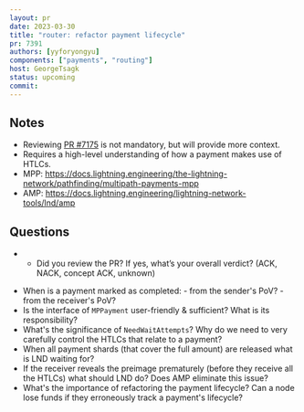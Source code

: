 ```yaml
---
layout: pr
date: 2023-03-30    
title: "router: refactor payment lifecycle"
pr: 7391
authors: [yyforyongyu]
components: ["payments", "routing"]
host: GeorgeTsagk
status: upcoming
commit:
---
```


## Notes

- Reviewing [PR #7175](https://github.com/lightningnetwork/lnd/pull/7175) is not mandatory, but will provide more context.
- Requires a high-level understanding of how a payment makes use of HTLCs.
- MPP: https://docs.lightning.engineering/the-lightning-network/pathfinding/multipath-payments-mpp
- AMP: https://docs.lightning.engineering/lightning-network-tools/lnd/amp

## Questions

* - Did you review the PR? If yes, what’s your overall verdict? (ACK, NACK, concept ACK, unknown)
- When is a payment marked as completed:
        - from the sender's PoV?
        - from the receiver's PoV?
- Is the interface of `MPPayment` user-friendly & sufficient? What is its responsibility?
- What's the significance of `NeedWaitAttempts`? Why do we need to very carefully control the HTLCs that relate to a payment?
- When all payment shards (that cover the full amount) are released what is LND waiting for?
- If the receiver reveals the preimage prematurely (before they receive all the HTLCs) what should LND do? Does AMP eliminate this issue?
- What's the importance of refactoring the payment lifecycle? Can a node lose funds if they erroneously track a payment's lifecycle?